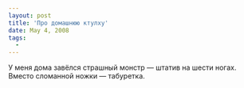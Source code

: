 ```yaml
---
layout: post
title: 'Про домашнюю ктулху'
date: May 4, 2008
tags:
  - 
---
```


У меня дома завёлся страшный монстр — штатив на шести ногах. Вместо сломанной ножки — табуретка.
